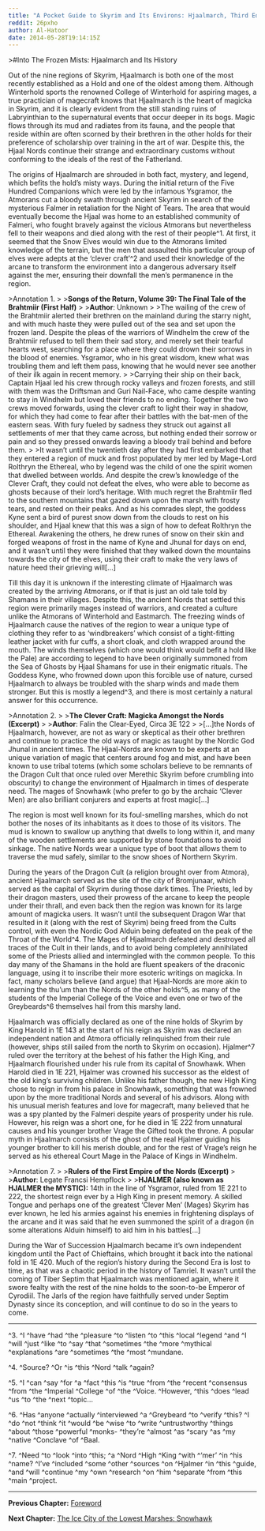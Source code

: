 ```yaml
---
title: "A Pocket Guide to Skyrim and Its Environs: Hjaalmarch, Third Edition (Chapter 1)"
reddit: 26pxho
author: Al-Hatoor
date: 2014-05-28T19:14:15Z
---
```


&gt;#Into The Frozen Mists: Hjaalmarch and Its History

Out of the nine regions of Skyrim, Hjaalmarch is both one of the most recently established as a Hold and one of the oldest among them. Although Winterhold sports the renowned College of Winterhold for aspiring mages, a true practician of magecraft knows that Hjaalmarch is the heart of magicka in Skyrim, and it is clearly evident from the still standing ruins of Labryinthian to the supernatural events that occur deeper in its bogs. Magic flows through its mud and radiates from its fauna, and the people that reside within are often scorned by their brethren in the other holds for their preference of scholarship over training in the art of war. Despite this, the Hjaal Nords continue their strange and extraordinary customs without conforming to the ideals of the rest of the Fatherland.

The origins of Hjaalmarch are shrouded in both fact, mystery, and legend, which befits the hold’s misty ways. During the initial return of the Five Hundred Companions which were led by the infamous Ysgramor, the Atmorans cut a bloody swath through ancient Skyrim in search of the mysterious Falmer in retaliation for the Night of Tears. The area that would eventually become the Hjaal was home to an established community of Falmeri, who fought bravely against the vicious Atmorans but nevertheless fell to their weapons and died along with the rest of their people^1. At first, it seemed that the Snow Elves would win due to the Atmorans limited knowledge of the terrain, but the men that assaulted this particular group of elves were adepts at the ‘clever craft’^2 and used their knowledge of the arcane to transform the environment into a dangerous adversary itself against the mer, ensuring their downfall the men’s permanence in the region.

&gt;Annotation 1.
&gt;
&gt;**Songs of the Return, Volume 39: The Final Tale of the Brahtmiir (First Half)**
&gt;
&gt;**Author**: Unknown
&gt;
&gt;The wailing of the crew of the Brahtmiir alerted their brethren on the mainland during the starry night, and with much haste they were pulled out of the sea and set upon the frozen land. Despite the pleas of the warriors of Windhelm the crew of the Brahtmiir refused to tell them their sad story, and merely set their tearful hearts west, searching for a place where they could drown their sorrows in the blood of enemies. Ysgramor, who in his great wisdom, knew what was troubling them and left them pass, knowing that he would never see another of their ilk again in recent memory.
&gt;
&gt;Carrying their ship on their back, Captain Hjaal led his crew through rocky valleys and frozen forests, and still with them was the Driftsman and Guri Nail-Face, who came despite wanting to stay in Windhelm but loved their friends to no ending. Together the two crews moved forwards, using the clever craft to light their way in shadow, for which they had come to fear after their battles with the bat-men of the eastern seas. With fury fueled by sadness they struck out against all settlements of mer that they came across, but nothing ended their sorrow or pain and so they pressed onwards leaving a bloody trail behind and before them.
&gt;
&gt;It wasn’t until the twentieth day after they had first embarked that they entered a region of muck and frost populated by mer led by Mage-Lord Rolthryn the Ethereal, who by legend was the child of one the spirit women that dwelled between worlds. And despite the crew’s knowledge of the Clever Craft, they could not defeat the elves, who were able to become as ghosts because of their lord’s heritage. With much regret the Brahtmiir fled to the southern mountains that gazed down upon the marsh with frosty tears, and rested on their peaks. And as his comrades slept, the goddess Kyne sent a bird of purest snow down from the clouds to rest on his shoulder, and Hjaal knew that this was a sign of how to defeat Rolthryn the Ethereal. Awakening the others, he drew runes of snow on their skin and forged weapons of frost in the name of Kyne and Jhunal for days on end, and it wasn’t until they were finished that they walked down the mountains towards the city of the elves, using their craft to make the very laws of nature heed their grieving will[…]

Till this day it is unknown if the interesting climate of Hjaalmarch was created by the arriving Atmorans, or if that is just an old tale told by Shamans in their villages. Despite this, the ancient Nords that settled this region were primarily mages instead of warriors, and created a culture unlike the Atmorans of Winterhold and Eastmarch. The freezing winds of Hjaalmarch cause the natives of the region to wear a unique type of clothing they refer to as ‘windbreakers’ which consist of a tight-fitting leather jacket with fur cuffs, a short cloak, and cloth wrapped around the mouth. The winds themselves (which one would think would befit a hold like the Pale) are according to legend to have been originally summoned from the Sea of Ghosts by Hjaal Shamans for use in their enigmatic rituals. The Goddess Kyne, who frowned down upon this forcible use of nature, cursed Hjaalmarch to always be troubled with the sharp winds and made them stronger. But this is mostly a legend^3, and there is most certainly a natural answer for this occurrence.

&gt;Annotation 2.
&gt;
&gt;**The Clever Craft: Magicka Amongst the Nords (Excerpt)**
&gt;
&gt;**Author**: Falin the Clear-Eyed, Circa 3E 122
&gt;
&gt;[…]the Nords of Hjaalmarch, however, are not as wary or skeptical as their other brethren and continue to practice the old ways of magic as taught by the Nordic God Jhunal in ancient times. The Hjaal-Nords are known to be experts at an unique variation of magic that centers around fog and mist, and have been known to use tribal totems (which some scholars believe to be remnants of the Dragon Cult that once ruled over Merethic Skyrim before crumbling into obscurity) to change the environment of Hjaalmarch in times of desperate need. The mages of Snowhawk (who prefer to go by the archaic ‘Clever Men) are also brilliant conjurers and experts at frost magic[…]

The region is most well known for its foul-smelling marshes, which do not bother the noses of its inhabitants as it does to those of its visitors. The mud is known to swallow up anything that dwells to long within it, and many of the wooden settlements are supported by stone foundations to avoid sinkage. The native Nords wear a unique type of boot that allows them to traverse the mud safely, similar to the snow shoes of Northern Skyrim.

During the years of the Dragon Cult (a religion brought over from Atmora), ancient Hjaalmarch served as the site of the city of Bromjunaar, which served as the capital of Skyrim during those dark times. The Priests, led by their dragon masters, used their prowess of the arcane to keep the people under their thrall, and even back then the region was known for its large amount of magicka users. It wasn’t until the subsequent Dragon War that resulted in it (along with the rest of Skyrim) being freed from the Cults control, with even the Nordic God Alduin being defeated on the peak of the Throat of the World^4. The Mages of Hjaalmarch defeated and destroyed all traces of the Cult in their lands, and to avoid being completely annihilated some of the Priests allied and intermingled with the common people. To this day many of the Shamans in the hold are fluent speakers of the draconic language, using it to inscribe their more esoteric writings on magicka. In fact, many scholars believe (and argue) that Hjaal-Nords are more akin to learning the thu’um than the Nords of the other holds^5, as many of the students of the Imperial College of the Voice and even one or two of the Greybeards^6 themselves hail from this marshy land.

Hjaalmarch was officially declared as one of the nine holds of Skyrim by King Harold in 1E 143 at the start of his reign as Skyrim was declared an independent nation and Atmora officially relinquished from their rule (however, ships still sailed from the north to Skyrim on occasion). Hjalmer^7 ruled over the territory at the behest of his father the High King, and Hjaalmarch flourished under his rule from its capital of Snowhawk. When Harold died in 1E 221, Hjalmer was crowned his successor as the eldest of the old king’s surviving children. Unlike his father though, the new High King chose to reign in from his palace in Snowhawk, something that was frowned upon by the more traditional Nords and several of his advisors. Along with his unusual merish features and love for magecraft, many believed that he was a spy planted by the Falmeri despite years of prosperity under his rule. However, his reign was a short one, for he died in 1E 222 from unnatural causes and his younger brother Vrage the Gifted took the throne. A popular myth in Hjaalmarch consists of the ghost of the real Hjalmer guiding his younger brother to kill his merish double, and for the rest of Vrage’s reign he served as his ethereal Court Mage in the Palace of Kings in Windhelm.

&gt;Annotation 7.
&gt;
&gt;**Rulers of the First Empire of the Nords (Excerpt)**
&gt;
&gt;**Author**: Legate Francsi Hempflock
&gt;
&gt;**HJALMER (also known as HJALMER the MYSTIC):** 14th in the line of Ysgramor, ruled from 1E 221 to 222, the shortest reign ever by a High King in present memory. A skilled Tongue and perhaps one of the greatest ‘Clever Men’ (Mages) Skyrim has ever known, he led his armies against his enemies in frightening displays of the arcane and it was said that he even summoned the spirit of a dragon (in some alterations Alduin himself) to aid him in his battles[…]

During the War of Succession Hjaalmarch became it’s own independent kingdom until the Pact of Chieftains, which brought it back into the national fold in 1E 420. Much of the region’s history during the Second Era is lost to time, as that was a chaotic period in the history of Tamriel. It wasn’t until the coming of Tiber Septim that Hjaalmarch was mentioned again, where it swore fealty with the rest of the nine holds to the soon-to-be Emperor of Cyrodiil. The Jarls of the region have faithfully served under Septim Dynasty since its conception, and will continue to do so in the years to come.
___________________________________________________________
^3. ^I ^have ^had ^the ^pleasure ^to ^listen ^to ^this ^local ^legend ^and ^I ^will ^just ^like ^to ^say ^that ^sometimes ^the ^more ^mythical ^explanations ^are ^sometimes ^the ^most ^mundane.

^4. ^Source? ^Or ^is ^this ^Nord ^talk ^again?

^5. ^I ^can ^say ^for ^a ^fact ^this ^is ^true ^from ^the ^recent ^consensus ^from ^the ^Imperial ^College ^of ^the ^Voice. ^However, ^this ^does ^lead ^us ^to ^the ^next ^topic…

^6. ^Has ^anyone ^actually ^interviewed ^a ^Greybeard ^to ^verify ^this? ^I ^do ^not ^think ^it ^would ^be ^wise ^to ^write ^untrustworthy ^things ^about ^those ^powerful ^monks- ^they’re ^almost ^as ^scary ^as ^my ^native ^Conclave ^of ^Baal.

^7. ^Need ^to ^look ^into ^this; ^a ^Nord ^High ^King ^with ^‘mer’ ^in ^his ^name? ^I’ve ^included ^some ^other ^sources ^on ^Hjalmer ^in ^this ^guide, ^and ^will ^continue ^my ^own ^research ^on ^him ^separate ^from ^this ^main ^project.
___________________________________________________________
**Previous Chapter:** [Foreword](http://www.reddit.com/r/teslore/comments/26pw8p/a_pocket_guide_to_skyrim_and_its_environs/)

**Next Chapter:** [The Ice City of the Lowest Marshes: Snowhawk](http://www.reddit.com/r/teslore/comments/29l3tr/a_pocket_guide_to_skyrim_and_its_environs/)

